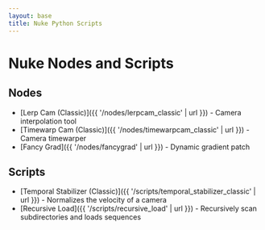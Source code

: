 ```yaml
---
layout: base
title: Nuke Python Scripts
---
```


# Nuke Nodes and Scripts

## Nodes

- [Lerp Cam (Classic)]({{ '/nodes/lerpcam_classic' | url }}) - Camera interpolation tool
- [Timewarp Cam (Classic)]({{ '/nodes/timewarpcam_classic' | url }}) - Camera timewarper
- [Fancy Grad]({{ '/nodes/fancygrad' | url }}) - Dynamic gradient patch

## Scripts

- [Temporal Stabilizer (Classic)]({{ '/scripts/temporal_stabilizer_classic' | url }}) - Normalizes the velocity of a camera
- [Recursive Load]({{ '/scripts/recursive_load' | url }}) - Recursively scan subdirectories and loads sequences
